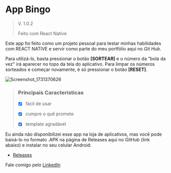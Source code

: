 # App Bingo
> V. 1.0.2
>
> Feito com React Native

Este app foi feito como um projeto pessoal para testar minhas habilidades com REACT NATIVE e servir como parte do meu portfólio aqui no *Git Hub*.

Para utilizá-lo, basta pressionar o botão **[SORTEAR]** e o número da "bola da vez" irá aparecer no topo da tela do aplicativo. Para limpar os números sorteados e começar novamente, é só pressionar o botão **[RESET]**.


![Screenshot_1731370626](https://github.com/user-attachments/assets/be3a80cb-261a-48e2-9959-c1bfa4bc3cf7)

> ### Principais Caracteristicas
>
> - [x] fácil de usar
> 
> - [x] cumpre o quê promete
> 
> - [x] template agradável

Eu ainda não disponibilizei esse app na loja de aplicativos, mas você pode baixá-lo no formato .APK na página de Releases aqui no GitHub (link abaixo) e instalar no seu celular Android:

* [Releases](https://github.com/airan-rocha/bingo-react-native/releases)


Fale comigo pelo [LinkedIn](https://www.linkedin.com/in/airan-rocha/)
